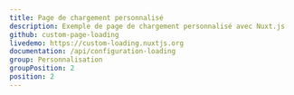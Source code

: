```yaml
---
title: Page de chargement personnalisé
description: Exemple de page de chargement personnalisé avec Nuxt.js
github: custom-page-loading
livedemo: https://custom-loading.nuxtjs.org
documentation: /api/configuration-loading
group: Personnalisation
groupPosition: 2
position: 2
---
```

